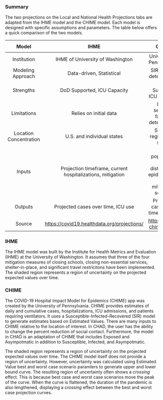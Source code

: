 ### Summary

The two projections on the Local and National Health Projections tabs
are adapted from the IHME model and the CHIME model. Each model is
designed with specific assumptions and parameters. The table below
offers a quick comparison of the two models.

<table>
<thead>
<tr class="header">
<th style="text-align: center;">Model</th>
<th style="text-align: center;">IHME</th>
<th style="text-align: center;">CHIME</th>

<td class="divider"><hr /></td>
</tr>

</thead>
<tbody>
<tr class="odd">
<td style="text-align: center;">Institution</td>
<td style="text-align: center;">IHME of University of Washington</td>
<td style="text-align: center;">University of Pennsylvania</td>
<td class="divider"><hr /></td>

<tr class="even">
<td style="text-align: center;">Modeling Approach</td>
<td style="text-align: center;">Data-driven, Statistical</td>
<td style="text-align: center;">SIR-based, deterministic</td>
<td class="divider"><hr /></td>

<tr class="odd">
<td style="text-align: center;">Strengths</td>
<td style="text-align: center;">DoD Supported, ICU Capacity</td>
<td style="text-align: center;">DoD Suported, ICU Capactiy</td>
<td class="divider"><hr /></td>

<tr class="even">
<td style="text-align: center;">Limitations</td>
<td style="text-align: center;">Relies on initial data</td>
<td style="text-align: center;">Lacks seasonal factors, deterministic</td>
<td class="divider"><hr /></td>

<tr class="odd">
<td style="text-align: center;">Location Concentration</td>
<td style="text-align: center;">U.S. and individual states</td>
<td style="text-align: center;">Specific regions with states</td>
<td class="divider"><hr /></td>

<tr class="even">
<td style="text-align: center;">Inputs</td>
<td style="text-align: center;">Projection timeframe, current hospitalizations, mitigation</td>
<td style="text-align: center;">Total population, age distribution, epidemiology info, mitigation, severity</td>
<td class="divider"><hr /></td>

<tr class="odd">
<td style="text-align: center;">Outputs</td>
<td style="text-align: center;">Projected cases over time, ICU use</td>
<td style="text-align: center;">Projected cases over time, ICU use</td>
<td class="divider"><hr /></td>
</tr>
<tr class="even">
<td style="text-align: center;">Source</td>
<td style="text-align: center;"><a href="https://covid19.healthdata.org/projections/" class="uri">https://covid19.healthdata.org/projections/</a></td>
<td style="text-align: center;"><a href="https://penn-chime.phl.io/" class="uri">https://penn-chime.phl.io/</a></td>
</tr>
</tbody>
</table>

### IHME

The IHME model was built by the Institute for Health Metrics and
Evaluation (IHME) at the University of Washington. It assumes that three
of the four mitigation measures of closing schools, closing
non-essential services, shelter-in-place, and significant travel
restricitons have been implemented. The shaded region represents a
region of uncertainty on the projected expected values over time.

### CHIME

The COVID-19 Hospital Impact Model for Epidemics (CHIME) app was created
by the University of Pennsylvania. CHIME provides estimates of daily and
cumulative cases, hospitalizations, ICU admissions, and patients
requiring ventilators. It uses a Susceptible-Infected-Recovered (SIR)
model to generate estimates based on Estimated Values. There are many inputs to CHIME
relative to the location of interest. In CHAD, the user has the ability
to change the percent reduction of social contact. Furthermore, the
model in CHAD is an adaptation of CHIME that includes Exposed and
Asympotmatic in addition to Susceptible, Infected, and Asympotmatic.

The shaded region represents a region of uncertainty on the projected
expected values over time. The CHIME model itself does not provide a
region of uncertainty. However, uncertainty was calculated using
Estimated Value best and worst case scenario paramters to generate upper and
lower bound curve. The resulting region of uncertainty often shows a
*crossing* effect. This is because best case and worst case scenarios
move the peak of the curve. When the curve is flattened, the duration of
the pandemic is also lengthened, displaying a *crossing* effect between
the best and worst case projection curves.

